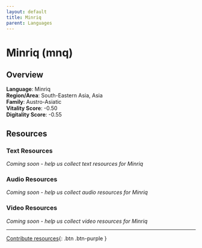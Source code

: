 ```yaml
---
layout: default
title: Minriq
parent: Languages
---
```


# Minriq (mnq)

## Overview

**Language**: Minriq  
**Region/Area**: South-Eastern Asia, Asia  
**Family**: Austro-Asiatic  
**Vitality Score**: -0.50  
**Digitality Score**: -0.55  

## Resources

### Text Resources
*Coming soon - help us collect text resources for Minriq*

### Audio Resources
*Coming soon - help us collect audio resources for Minriq*

### Video Resources
*Coming soon - help us collect video resources for Minriq*

---

[Contribute resources](https://fairtrain.github.io/){: .btn .btn-purple }
